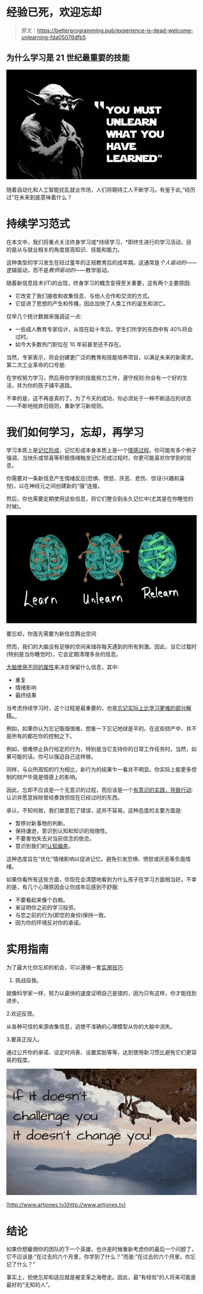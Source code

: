 # 经验已死，欢迎忘却

> 原文：<https://betterprogramming.pub/experience-is-dead-welcome-unlearning-fda05076dfb5>

## 为什么学习是 21 世纪最重要的技能

![](img/031b717c385b62f835d6628ad4c74681.png)

随着自动化和人工智能扰乱就业市场，人们将期待工人不断学习。有鉴于此,“经历过”在未来到底意味着什么？

# 持续学习范式

在本文中，我们将重点关注终身学习或*持续学习，*即终生进行的学习活动，目的是从与就业相关的角度提高知识、技能和能力。

这种类型的学习发生在经过童年的正规教育后的成年期。这通常是*个人驱动的*——逻辑驱动，而不是*教师驱动的*——教学驱动。

随着新信息技术(IT)的出现，终身学习的概念变得至关重要，这有两个主要原因:

*   它改变了我们接收和收集信息、与他人合作和交流的方式。
*   它促进了思想的产生和传播，因此加快了人类工作的诞生和消亡。

仅举几个统计数据来强调这一点:

*   一些成人教育专家估计，从现在起十年后，学生们所学的东西中有 40%将会过时。
*   如今大多数热门职位在 10 年前甚至还不存在。

当然，专家表示，将会创建更广泛的教育和技能培养项目，以满足未来的新需求。第二次工业革命的口号是:

在学校努力学习，然后用你学到的技能努力工作，遵守规则:你会有一个好的生活，并为你的孩子铺平道路。

不幸的是，这不再是真的了。为了今天的成功，你必须处于一种不断适应的状态——不断地抛弃旧规则，重新学习新规则。

# 我们如何学习，忘却，再学习

学习本质上是[记忆形成](https://mindovermuseum.wordpress.com/2013/04/27/visitors-remember-5-of-their-visit-hey-thats-pretty-good-3/)，记忆形成本身本质上是一个[情感过程](https://mindovermuseum.wordpress.com/2013/11/22/unlearning-is-harder-than-learning/)。你可能有多个例子强调，当快乐或惊喜等积极情绪触发记忆形成过程时，你更可能喜欢你学到的信息。

你需要对一条新信息产生情绪反应(恐惧、愤怒、厌恶、悲伤、惊讶/兴趣和喜悦)，以在神经元之间创建新的“强”连接。

然后，你也需要定期使用这些信息，将它们整合到永久记忆中(尤其是在你睡觉的时候)。

![](img/ae1b98148a6a1f8aee8ed9a17cdbafbe.png)

要忘却，你首先需要为新信息腾出空间

然而，我们的大脑没有足够的空间来储存每天遇到的所有刺激。因此，当它过载时(特别是当你睡觉时)，它会定期清理多余的信息。

[大脑使用不同的属性](https://www.quora.com/How-does-the-human-brain-decide-which-memories-to-store)来决定保留什么信息，其中:

*   重复
*   情绪影响
*   最终结果

当考虑持续学习时，这个过程是最重要的，也是[忘记实际上比学习更难的部分解释。](https://www.youtube.com/watch?time_continue=291&v=MFzDaBzBlL0)

例如，如果你认为忘记吸烟很难，想象一下忘记地球是平的。在这些财产中，并不是所有的都在你的控制之下。

例如，很难停止执行给定的行为，特别是当它支持你的日常工作任务时。当然，如果可能的话，你可以强迫自己这样做。

同样，与众所周知的行为相比，新行为的结果乍一看并不明显。你实际上能更多控制的财产毕竟是情感上的影响。

因此，忘却不应该是一个无意识的过程，而应该是一个[有意识的实践，导致行动](https://thecoffeelicious.com/the-art-of-unlearning-4354a96ce061):认识并愿意拆除曾经奏效但现在已经过时的东西。

承认，不知何故，我们故意犯了错误，这并不容易。这种态度的主要方面是:

*   暂停对新事物的判断。
*   保持谦逊，意识到认知和知识的局限性。
*   不要害怕失去对当前信念的依恋。
*   意识到我们的[认知偏差](https://betterhumans.coach.me/cognitive-bias-cheat-sheet-55a472476b18)。

这种态度旨在“优化”情绪影响以促进记忆，避免引发恐惧、愤怒或厌恶等负面情绪。

如果你看所有这些方面，你现在会清楚地看到为什么孩子在学习方面相当好。不幸的是，有几个心理原因会让你成年后感到不舒服:

*   不要看起来像个白痴。
*   来证明你之前的学习投资。
*   与您之前的行为(即您的身份)保持一致。
*   因为你的环境反对你的承诺。

# 实用指南

为了最大化你忘却的机会，可以遵循一套[实用技巧](https://www.fastcompany.com/3063112/three-ways-to-unlearn-old-habits-faster):

1.  挑战自我。

就像科学家一样，努力以最快的速度证明自己是错的，因为只有这样，你才能找到进步。

2.欢迎反馈。

从各种可信的来源收集信息，迫使不准确的心理模型从你的大脑中消失。

3.要真正投入。

通过公开你的承诺、设定时间表、设置奖励等等，达到使用新习惯比避免它们更容易的程度。

![](img/4a79707ccc597c7eadeab258ae37011d.png)

[http://www.artjones.tv](http://www.artjones.tv)

# 结论

如果你想雇佣你的团队的下一个英雄，也许是时候重新考虑你的最后一个问题了，它不应该是:“在过去的六个月里，你学到了什么？”而是:“在过去的六个月里，你忘记了什么？”

事实上，拒绝忘却和适应就是被变革之海卷走。因此，最“有经验”的人将来可能是最好的“无知的人”。
